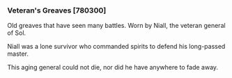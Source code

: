 ### Veteran's Greaves [780300]

Old greaves that have seen many battles. Worn by Niall, the veteran general of Sol.

Niall was a lone survivor who commanded spirits to defend his long-passed master.

This aging general could not die, nor did he have anywhere to fade away.
